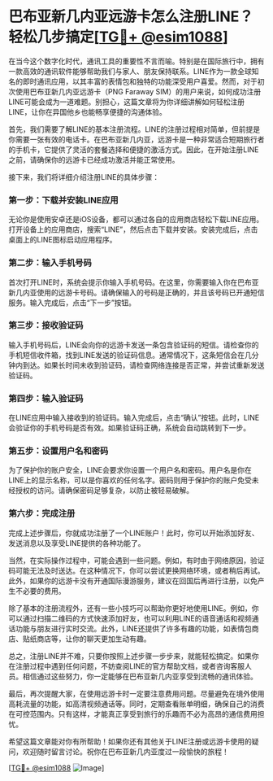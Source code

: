 # 巴布亚新几内亚远游卡怎么注册LINE？轻松几步搞定[[TG💪+ @esim1088](https://t.me/s/esim1088)]

在当今这个数字化时代，通讯工具的重要性不言而喻。特别是在国际旅行中，拥有一款高效的通讯软件能够帮助我们与家人、朋友保持联系。LINE作为一款全球知名的即时通讯应用，以其丰富的表情包和独特的功能深受用户喜爱。然而，对于初次使用巴布亚新几内亚远游卡（PNG Faraway SIM）的用户来说，如何成功注册LINE可能会成为一道难题。别担心，这篇文章将为你详细讲解如何轻松注册LINE，让你在异国他乡也能畅享便捷的沟通体验。

首先，我们需要了解LINE的基本注册流程。LINE的注册过程相对简单，但前提是你需要一张有效的电话卡。在巴布亚新几内亚，远游卡是一种非常适合短期旅行者的手机卡，它提供了灵活的套餐选择和便捷的激活方式。因此，在开始注册LINE之前，请确保你的远游卡已经成功激活并能正常使用。

接下来，我们将详细介绍注册LINE的具体步骤：

### 第一步：下载并安装LINE应用

无论你是使用安卓还是iOS设备，都可以通过各自的应用商店轻松下载LINE应用。打开设备上的应用商店，搜索“LINE”，然后点击下载并安装。安装完成后，点击桌面上的LINE图标启动应用程序。

### 第二步：输入手机号码

首次打开LINE时，系统会提示你输入手机号码。在这里，你需要输入你在巴布亚新几内亚使用的远游卡号码。请确保输入的号码是正确的，并且该号码已开通短信服务。输入完成后，点击“下一步”按钮。

### 第三步：接收验证码

输入手机号码后，LINE会向你的远游卡发送一条包含验证码的短信。请检查你的手机短信收件箱，找到LINE发送的验证码信息。通常情况下，这条短信会在几分钟内到达。如果长时间未收到验证码，请检查网络连接是否正常，并尝试重新发送验证码。

### 第四步：输入验证码

在LINE应用中输入接收到的验证码。输入完成后，点击“确认”按钮。此时，LINE会验证你的手机号码是否有效。如果验证码正确，系统会自动跳转到下一步。

### 第五步：设置用户名和密码

为了保护你的账户安全，LINE会要求你设置一个用户名和密码。用户名是你在LINE上的显示名称，可以是你喜欢的任何名字。密码则用于保护你的账户免受未经授权的访问。请确保密码足够复杂，以防止被轻易破解。

### 第六步：完成注册

完成上述步骤后，你就成功注册了一个LINE账户！此时，你可以开始添加好友、发送消息以及享受LINE提供的各种功能了。

当然，在实际操作过程中，可能会遇到一些问题。例如，有时由于网络原因，验证码可能无法及时送达。在这种情况下，你可以尝试更换网络环境，或者稍后再试。此外，如果你的远游卡没有开通国际漫游服务，建议在回国后再进行注册，以免产生不必要的费用。

除了基本的注册流程外，还有一些小技巧可以帮助你更好地使用LINE。例如，你可以通过扫描二维码的方式快速添加好友，也可以利用LINE的语音通话和视频通话功能与朋友进行实时交流。此外，LINE还提供了许多有趣的功能，如表情包商店、贴纸商店等，让你的聊天更加生动有趣。

总之，注册LINE并不难，只要你按照上述步骤一步步来，就能轻松搞定。如果你在注册过程中遇到任何问题，不妨查阅LINE的官方帮助文档，或者咨询客服人员。相信通过这些努力，你一定能够在巴布亚新几内亚享受到流畅的通讯体验。

最后，再次提醒大家，在使用远游卡时一定要注意费用问题。尽量避免在境外使用高耗流量的功能，如高清视频通话等。同时，定期查看账单明细，确保自己的消费在可控范围内。只有这样，才能真正享受到旅行的乐趣而不必为高昂的通信费用担忧。

希望这篇文章能对你有所帮助！如果你还有其他关于LINE注册或远游卡使用的疑问，欢迎随时留言讨论。祝你在巴布亚新几内亚度过一段愉快的旅程！

[[TG💪+ @esim1088](https://t.me/s/esim1088) ![Image](https://i.postimg.cc/4NQfJmqS/Snipaste-2025-05-13-00-14-12.png)]